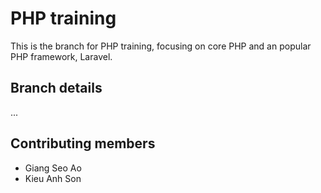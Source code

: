 # PHP training
This is the branch for PHP training, focusing on core PHP and an popular PHP framework, Laravel.
## Branch details
...
## Contributing members
- Giang Seo Ao
- Kieu Anh Son
